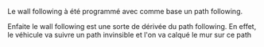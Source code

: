 Le wall following à été programmé avec comme base un path following.

Enfaite le wall following est une sorte de dérivée du path following. 
En effet, le véhicule va suivre un path invinsible et l'on va calqué le mur sur ce path 